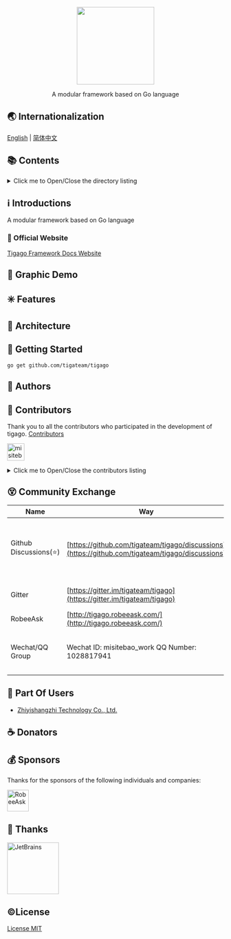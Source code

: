 <!-- # README -->
<p align="center">
   <img src="https://cdn.jsdelivr.net/gh/misitebao/CDN@master/gravatar_tigateam.png" width="180" height="180"/><br/>
</p>
<p align="center">
A modular framework based on Go language
</p>

<span id="nav-1"></span>

## 🌏 Internationalization

[English](README.md) | [简体中文](README.zh-Hans.md)

<span id="nav-2"></span>

## 📚 Contents

<details>
  <summary>Click me to Open/Close the directory listing</summary>

- [Internationalization](#nav-1)
- [Contents](#nav-2)
- [Introductions](#nav-3)
  - [Official Website](#nav-3-1)
- [Graphic Demo](#nav-4)
- [Features](#nav-5)
- [Architecture](#nav-6)
- [Getting Started](#nav-7)
- [Authors](#nav-8)
- [Contributors](#nav-9)
- [Community Exchange](#nav-15)
- [Part Of Users](#nav-10)
- [Release History](CHANGE.md)
- [Donators](#nav-11)
- [Sponsors](#nav-12)
- [Thanks](#nav-13)
- [License](#nav-14)

</details>

<span id="nav-3"></span>

## ℹ️ Introductions

A modular framework based on Go language

<span id="nav-3-1"></span>

### 🔔 Official Website

[Tigago Framework Docs Website](https://tigago.tigateam.org)

<span id="nav-4"></span>

## 🌅 Graphic Demo

<span id="nav-5"></span>

## ✳️ Features

<span id="nav-6"></span>

## 🍊 Architecture

<span id="nav-7"></span>

## 💎 Getting Started

```
go get github.com/tigateam/tigago
```

<span id="nav-8"></span>

## 🙆 Authors

<span id="nav-9"></span>

## 🌟 Contributors

Thank you to all the contributors who participated in the development of tigago. [Contributors](https://github.com/tigateam/tigago/graphs/contributors)

<a href="https://github.com/misitebao"><img src="https://github.com/misitebao.png" width="40" height="40" alt="misitebao" title="misitebao"/></a>

<details>
  <summary>Click me to Open/Close the contributors listing</summary>

- [Misitebao](https://github.com/misitebao)

</details>

<span id="nav-15"></span>

## 😵 Community Exchange

| Name                   | Way                                                                                              | Description                                          |
| ---------------------- | ------------------------------------------------------------------------------------------------ | ---------------------------------------------------- |
| Github Discussions(⭐) | [https://github.com/tigateam/tigago/discussions](https://github.com/tigateam/tigago/discussions) | Github official open source project discussion group |
| Gitter                 | [https://gitter.im/tigateam/tigago](https://gitter.im/tigateam/tigago)                           | A public instant chat tool                           |
| RobeeAsk               | [http://tigago.robeeask.com/](http://tigago.robeeask.com/)                                       | A paid Q&A community                                 |
| Wechat/QQ Group        | Wechat ID: misitebao_work QQ Number: 1028817941                                                  | Add WeChat/QQ friends, note Tigago add group.        |

<span id="nav-10"></span>

## 👼 Part Of Users

- [Zhiyishangzhi Technology Co., Ltd.](#)

<span id="nav-11"></span>

## ☕ Donators

<span id="nav-12"></span>

## 💰 Sponsors

Thanks for the sponsors of the following individuals and companies:

<a href="https://robeeask.com">
  <img src="https://cdn.jsdelivr.net/gh/misitebao/CDN@main/logo/robeeask.png" height="50px" alt="RobeeAsk"/>
</a>

<span id="nav-13"></span>

## 👏 Thanks

<a href="https://www.jetbrains.com/?from=Tigaui">
  <img src="https://cdn.jsdelivr.net/gh/misitebao/CDN@main/logo/jetbrains.png" height="120px" alt="JetBrains"/>
</a>

<span id="nav-14"></span>

## ©️License

[License MIT](LICENSE)

